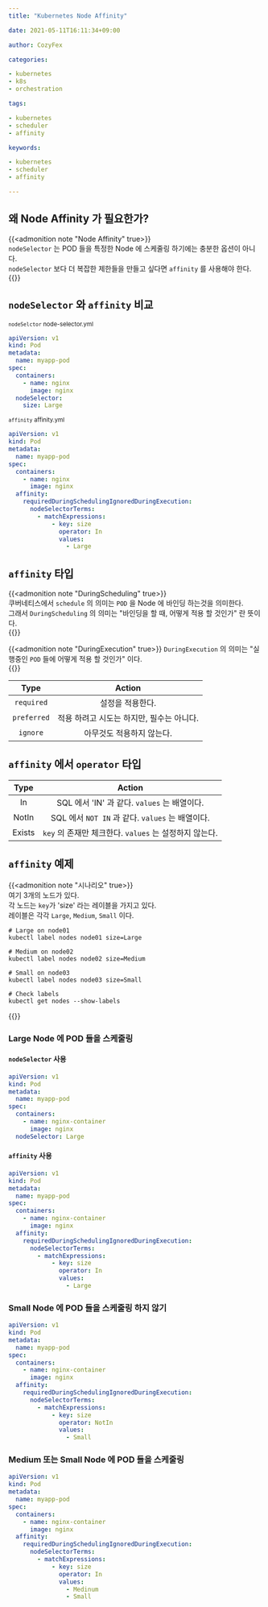 ```yaml
---
title: "Kubernetes Node Affinity"

date: 2021-05-11T16:11:34+09:00

author: CozyFex

categories:

- kubernetes
- k8s
- orchestration

tags:

- kubernetes
- scheduler
- affinity

keywords:

- kubernetes
- scheduler
- affinity

---
```


## 왜 Node Affinity 가 필요한가?

{{<admonition note "Node Affinity" true>}}  
`nodeSelector` 는 POD 들을 특정한 Node 에 스케줄링 하기에는 충분한 옵션이 아니다.  
`nodeSelector` 보다 더 복잡한 제한들을 만들고 싶다면 `affinity` 를 사용해야 한다.  
{{</admonition>}}

## `nodeSelector` 와 `affinity` 비교

<sub>`nodeSelctor` node-selector.yml</sub>

```yaml
apiVersion: v1
kind: Pod
metadata:
  name: myapp-pod
spec:
  containers:
    - name: nginx
      image: nginx
  nodeSelector:
    size: Large
```

<sub>`affinity` affinity.yml</sub>

```yaml
apiVersion: v1
kind: Pod
metadata:
  name: myapp-pod
spec:
  containers:
    - name: nginx
      image: nginx
  affinity:
    requiredDuringSchedulingIgnoredDuringExecution:
      nodeSelectorTerms:
        - matchExpressions:
            - key: size
              operator: In
              values:
                - Large
```

## `affinity` 타입

{{<admonition note "DuringScheduling" true>}}  
쿠버네티스에서 `schedule` 의 의미는 `POD` 을 Node 에 바인딩 하는것을 의미한다.  
그래서 `DuringScheduling` 의 의미는 "바인딩을 할 때, 어떻게 적용 할 것인가" 란 뜻이다.  
{{</admonition>}}

{{<admonition note "DuringExecution" true>}}
`DuringExecution` 의 의미는 "실행중인 `POD` 들에 어떻게 적용 할 것인가" 이다.  
{{</admonition>}}

| Type | Action |  
|:-:|:-:|  
| `required` | 설정을 적용한다. |  
| `preferred` | 적용 하려고 시도는 하지만, 필수는 아니다. |  
| `ignore` | 아무것도 적용하지 않는다. |

## `affinity` 에서 `operator` 타입

| Type | Action |  
|:-:|:-:|  
| In | SQL 에서 'IN' 과 같다. `values` 는 배열이다. |  
| NotIn | SQL 에서 `NOT IN` 과 같다. `values` 는 배열이다. |  
| Exists | `key` 의 존재만 체크한다. `values` 는 설정하지 않는다. |

## `affinity` 예제

{{<admonition note "시나리오" true>}}  
여기 3개의 노드가 있다.  
각 노드는 `key`가 'size' 라는 레이블을 가지고 있다.  
레이블은 각각 `Large`, `Medium`, `Small` 이다.

```shell
# Large on node01
kubectl label nodes node01 size=Large

# Medium on node02
kubectl label nodes node02 size=Medium

# Small on node03
kubectl label nodes node03 size=Small

# Check labels
kubectl get nodes --show-labels
```

{{</admonition>}}

### Large Node 에 POD 들을 스케줄링

#### `nodeSelector` 사용

```yaml
apiVersion: v1
kind: Pod
metadata:
  name: myapp-pod
spec:
  containers:
    - name: nginx-container
      image: nginx
  nodeSelector: Large
```

#### `affinity` 사용

```yaml
apiVersion: v1
kind: Pod
metadata:
  name: myapp-pod
spec:
  containers:
    - name: nginx-container
      image: nginx
  affinity:
    requiredDuringSchedulingIgnoredDuringExecution:
      nodeSelectorTerms:
        - matchExpressions:
            - key: size
              operator: In
              values:
                - Large
```

### Small Node 에 POD 들을 스케줄링 하지 않기

```yaml
apiVersion: v1
kind: Pod
metadata:
  name: myapp-pod
spec:
  containers:
    - name: nginx-container
      image: nginx
  affinity:
    requiredDuringSchedulingIgnoredDuringExecution:
      nodeSelectorTerms:
        - matchExpressions:
            - key: size
              operator: NotIn
              values:
                - Small
```

### Medium 또는 Small Node 에 POD 들을 스케줄링

```yaml
apiVersion: v1
kind: Pod
metadata:
  name: myapp-pod
spec:
  containers:
    - name: nginx-container
      image: nginx
  affinity:
    requiredDuringSchedulingIgnoredDuringExecution:
      nodeSelectorTerms:
        - matchExpressions:
            - key: size
              operator: In
              values:
                - Medinum
                - Small
```
